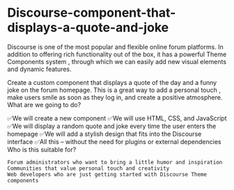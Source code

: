 # Discourse-component-that-displays-a-quote-and-joke

Discourse is one of the most popular and flexible online forum platforms. In addition to offering rich functionality out of the box, it has a powerful Theme Components system , through which we can easily add new visual elements and dynamic features.

Create a custom component that displays a quote of the day and a funny joke on the forum homepage. This is a great way to add a personal touch , make users smile as soon as they log in, and create a positive atmosphere.
What are we going to do?

:white_check_mark:We will create a new component
:white_check_mark:We will use HTML, CSS, and JavaScript
:white_check_mark:We will display a random quote and joke every time the user enters the homepage
:white_check_mark:We will add a stylish design that fits into the Discourse interface
:white_check_mark:All this – without the need for plugins or external dependencies
Who is this suitable for?

    Forum administrators who want to bring a little humor and inspiration
    Communities that value personal touch and creativity
    Web developers who are just getting started with Discourse Theme components
